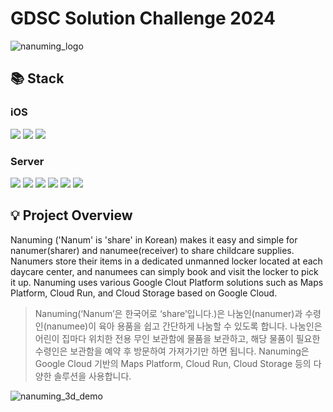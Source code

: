 # GDSC Solution Challenge 2024

![nanuming_logo](https://github.com/Nanum-ing/.github/assets/77562698/7ade5190-c6a3-469a-99a6-3e3d111ff05f)

## 📚 Stack
### iOS

<img src="https://img.shields.io/badge/SwiftUI-F05138?style=for-the-badge&logo=Swift&logoColor=white"> <img src="https://img.shields.io/badge/google maps-4285F4?style=for-the-badge&logo=googlemaps&logoColor=white"> <img src="https://img.shields.io/badge/openid-F78C40?style=for-the-badge&logo=openid&logoColor=white">

### Server

<img src="https://img.shields.io/badge/JPA-59666C?style=for-the-badge&logo=hibernate&logoColor=white"> <img src="https://img.shields.io/badge/spring boot-6DB33F?style=for-the-badge&logo=springboot&logoColor=white"> <img src="https://img.shields.io/badge/spring security-6DB33F?style=for-the-badge&logo=springsecurity&logoColor=white"> <img src="https://img.shields.io/badge/google cloud-4285F4?style=for-the-badge&logo=googlecloud&logoColor=white"> <img src="https://img.shields.io/badge/mysql-4479A1?style=for-the-badge&logo=mysql&logoColor=white"> <img src="https://img.shields.io/badge/redis-DC382D?style=for-the-badge&logo=redis&logoColor=white">

## 💡 Project Overview
Nanuming ('Nanum' is 'share' in Korean) makes it easy and simple for nanumer(sharer) and nanumee(receiver) to share childcare supplies.
Nanumers store their items in a dedicated unmanned locker located at each daycare center, and nanumees can simply book and visit the locker to pick it up.
Nanuming uses various Google Clout Platform solutions such as Maps Platform, Cloud Run, and Cloud Storage based on Google Cloud.
> Nanuming(‘Nanum’은 한국어로 ‘share’입니다.)은 나눔인(nanumer)과 수령인(nanumee)이 육아 용품을 쉽고 간단하게 나눔할 수 있도록 합니다.
> 나눔인은 어린이 집마다 위치한 전용 무인 보관함에 물품을 보관하고, 해당 물품이 필요한 수령인은 보관함을 예약 후 방문하여 가져가기만 하면 됩니다.
> Nanuming은 Google Cloud 기반의 Maps Platform, Cloud Run, Cloud Storage 등의 다양한 솔루션을 사용합니다.

![nanuming_3d_demo](https://github.com/Nanum-ing/.github/assets/77562698/af2fdb11-8e25-4040-86de-64965294b8ec.gif)
